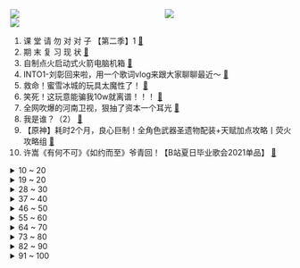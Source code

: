 <div >
	<a style="float:left;width:55%;" href = "https://github.com/anuraghazra/github-readme-stats">
	 <img src = "https://github-readme-stats.vercel.app/api?username=iuuuuuaena&theme=buefy&show_icons=true"/>
	</a>
	<a  style="float:right;width:45%" href = "https://github.com/anuraghazra/github-readme-stats">
	 <img  src="https://github-readme-stats.vercel.app/api/top-langs/?username=anuraghazra&layout=compact"/>
	</a>
	</div>

[![](https://img.shields.io/badge/jxd-@jxdgogogo.xyz-yellowgreen.svg)](https://www.jxdgogogo.xyz)<br>
1. 课 堂 请 勿 对 对 子 【第二季】1 [:link:](//www.bilibili.com/video/BV1KM4y1u7CX) <br>
2. 期 末 复 习 现 状 [:link:](//www.bilibili.com/video/BV16q4y1L7Up) <br>
3. 自制点火启动式火箭电脑机箱 [:link:](//www.bilibili.com/video/BV1i5411K7cY) <br>
4. INTO1-刘彰回来啦，用一个歌词vlog来跟大家聊聊最近～ [:link:](//www.bilibili.com/video/BV1fK4y1u7Ms) <br>
5. 救命！蜜雪冰城的玩具太魔性了！ [:link:](//www.bilibili.com/video/BV1D64y1r7b8) <br>
6. 笑死！这玩意能骗我10w就离谱！！！ [:link:](//www.bilibili.com/video/BV13w411o7uZ) <br>
7. 全网吹爆的河南卫视，狠抽了资本一个耳光 [:link:](//www.bilibili.com/video/BV1Hq4y1L7GP) <br>
8. 我是谁？（2） [:link:](//www.bilibili.com/video/BV1mo4y1y7c7) <br>
9. 【原神】耗时2个月，良心巨制！全角色武器圣遗物配装+天赋加点攻略丨荧火攻略组 [:link:](//www.bilibili.com/video/BV1bV411s7yq) <br>
10. 许嵩《有何不可》《如约而至》爷青回！【B站夏日毕业歌会2021单品】 [:link:](//www.bilibili.com/video/BV1zh411a7Du) <br>
<details>
<summary>10 ~ 20</summary>

11. 罗翔老师那些醍醐灌顶的金句 [:link:](//www.bilibili.com/video/BV1my4y1u71Q) <br>
12. Super爱豆的笑容都没你的甜 > > 热爱105℃的灰原哀 [:link:](//www.bilibili.com/video/BV1E5411T75m) <br>
13. 当国人在游戏里实现地空协同【解说全覆盖27期】 [:link:](//www.bilibili.com/video/BV1K5411T7yZ) <br>
14. 【老番茄】史上最骚杀手(番外篇①) [:link:](//www.bilibili.com/video/BV1Jw411f7cW) <br>
15. 买了五款号称超级辣的泡面，混合在一起制作一款真正的最强辣面 [:link:](//www.bilibili.com/video/BV12f4y1877n) <br>
16. 【国际歌】英特纳雄耐尔，就一定要实现！ [:link:](//www.bilibili.com/video/BV14f4y187ci) <br>
17. 【仙剑奇侠传三】仙剑相伴 此生不换！！！ [:link:](//www.bilibili.com/video/BV1yK4y1u7hm) <br>
18. 靠谱盘点123：想打AD？Showmaker竟然转到下路，EDG：我会翻盘了！ [:link:](//www.bilibili.com/video/BV1a54y1G73f) <br>
19. 【多多xHanser】《怪物》翻唱 [:link:](//www.bilibili.com/video/BV1uw411f7iY) <br>
</details>
<details>
<summary>19 ~ 20</summary>

20. 终于拿《千本樱》来迫害爸妈了！结果弹断手的竟是我自己！ [:link:](//www.bilibili.com/video/BV1XU4y157Jr) <br>
21. 反转？黑化？课本里没告诉你的后续故事 [:link:](//www.bilibili.com/video/BV1XQ4y19764) <br>
22. 臭杠精 [:link:](//www.bilibili.com/video/BV1864y1r7a6) <br>
23. 将整条鱼肉放进180℃的油锅，竟然膨胀成小炸蛋？？！ [:link:](//www.bilibili.com/video/BV1j5411T76N) <br>
24. 鲨 鱼 屠 夫 ！！ [:link:](//www.bilibili.com/video/BV1D64y1r7Ah) <br>
25. 评分3.6！编剧疯了！UP主看完也疯了！直球吐槽19年度发病神作《笑容的代价》 [:link:](//www.bilibili.com/video/BV17w411f7TV) <br>
26. Fa♂Q💖105 °C的你 [:link:](//www.bilibili.com/video/BV1Wy4y1g7vz) <br>
27. 【抽奖】70W粉大福利：送你台1.5W元的游戏主机 [:link:](//www.bilibili.com/video/BV17B4y1M7J4) <br>
28. 曾小贤火锅陷倒闭潮？雇佣童工？天花板砸头？揭露明星火锅加盟捞金骗局【牛顿】 [:link:](//www.bilibili.com/video/BV1Aq4y1L7cm) <br>
</details>
<details>
<summary>28 ~ 30</summary>

29. 108一份的花露水味早茶？这就是月入百万的朋友推荐的米其林二星吗！【凭啥这么贵ep27】 [:link:](//www.bilibili.com/video/BV1Zf4y187zP) <br>
30. 十二首血洗B站的动漫神曲！唤醒你的中二灵魂！！！ [:link:](//www.bilibili.com/video/BV1fv411p79E) <br>
31. 可爱宝宝宝 [:link:](//www.bilibili.com/video/BV1T54y1H7ua) <br>
32. 包贝尔年度最烂导演？我从来没见过如此带节奏的尬黑！【阳光姐妹淘】 [:link:](//www.bilibili.com/video/BV1kf4y187B8) <br>
33. 不经历风雨，怎能见彩虹。 [:link:](//www.bilibili.com/video/BV1if4y187Du) <br>
34. 九龄｜“每天亿遍，防止早恋” [:link:](//www.bilibili.com/video/BV1Mw411f7zY) <br>
35. 【半佛】史玉柱，玩弄人性的商人 [:link:](//www.bilibili.com/video/BV1nM4y1u7dy) <br>
36. 一口大锅40种配菜，江西麻辣水煮，只看一眼口水流下来...... [:link:](//www.bilibili.com/video/BV1D5411K7Gk) <br>
37. 《可露希尔的秘密档案》05话：可露希尔的采购推荐！ [:link:](//www.bilibili.com/video/BV1rv411p7Bw) <br>
</details>
<details>
<summary>37 ~ 40</summary>

38. 《心 机 猫》豆瓣8.0，猫的心机能深到什么程度？ [:link:](//www.bilibili.com/video/BV1aw411f7ip) <br>
39. 可莉单曲《求求你啦》 [:link:](//www.bilibili.com/video/BV1e64y1r7Fb) <br>
40. 不心动挑战 #100000期 [:link:](//www.bilibili.com/video/BV1oK4y137Uq) <br>
41. 华农兄弟：家里来了新朋友，烤一只鸭子，准备点特别节目招待他 [:link:](//www.bilibili.com/video/BV1P64y197Ao) <br>
42. 小提琴炸街！全程高能魅力演奏魔力红《Animals》 [:link:](//www.bilibili.com/video/BV1UV41147pv) <br>
43. 刀客塔，醒醒，我们学会中文了！ [:link:](//www.bilibili.com/video/BV1cM4y1u7jr) <br>
44. 赌两个硬币，你没吃过这样的扣肉！ [:link:](//www.bilibili.com/video/BV1sU4y157cM) <br>
45. 【汪品先】深海生物为何没被压扁？死海为何叫死海？ [:link:](//www.bilibili.com/video/BV1LV411s7Zu) <br>
46. 你管这叫开胃菜？那这胃得多黑暗啊？原神海岛地图解构【膨胀说】 [:link:](//www.bilibili.com/video/BV1sy4y1g7sj) <br>
</details>
<details>
<summary>46 ~ 50</summary>

47. 买来重达300斤的南瓜品种南瓜王！没想到这是给猪吃的！ [:link:](//www.bilibili.com/video/BV1Vy4y1g7ug) <br>
48. 《人生何处不相逢》 [:link:](//www.bilibili.com/video/BV1Fy4y1g7fm) <br>
49. 在漫展cos艾伦问路人：为什么妈妈那天会被吃掉！？ [:link:](//www.bilibili.com/video/BV1So4y1y7ch) <br>
50. 英雄联盟宇宙全历史——这便是你眼中恢宏磅礴 波澜壮阔的英雄联盟世界 [:link:](//www.bilibili.com/video/BV1Gv411W7rN) <br>
51. 【原神小剧场】阳光，沙滩，还有炸弹！ [:link:](//www.bilibili.com/video/BV1kK4y1u7KA) <br>
52. 成了！中国人首次进入自己的空间站，外媒感叹：成就令人难以置信！中国网友却在关心空间站美食和WiFi【速报吐槽】 [:link:](//www.bilibili.com/video/BV1Py4y1g78t) <br>
53. 【凤凰传奇MV】预算不够的【我从草原来】 [:link:](//www.bilibili.com/video/BV1k54y1G7ts) <br>
54. “ 美  好  的 回  忆 ” [:link:](//www.bilibili.com/video/BV1Ly4y1g7rh) <br>
55. 【时代少年团】TNT《18楼有新闻》 [:link:](//www.bilibili.com/video/BV17v411W76Y) <br>
</details>
<details>
<summary>55 ~ 60</summary>

56. 遇奸商华强喋血瓜摊，不中用封飙下跪叫爷，回顾童年经典《征服》第二期 [:link:](//www.bilibili.com/video/BV1Bh411a7d4) <br>
57. 和职业rapper去上59元的说唱培训课是什么体验？ [:link:](//www.bilibili.com/video/BV1J54y1H78C) <br>
58. 这动物园不太对劲？？？？#4 [:link:](//www.bilibili.com/video/BV1eo4y1k7J3) <br>
59. 父  亲  杰 [:link:](//www.bilibili.com/video/BV1yK4y1u7PN) <br>
60. 锅包肉竟然输给了它？好吃到让英国公婆舔盘子 [:link:](//www.bilibili.com/video/BV1Tv411W7xs) <br>
61. 有什么话是绝对不能和爸爸说的 [:link:](//www.bilibili.com/video/BV1e64y1r7AR) <br>
62. 这些网站能颠覆你对“网页游戏”的认知！ [:link:](//www.bilibili.com/video/BV1dv411p7TA) <br>
63. 【肖恩】热爱105℃的你｜英文版 [:link:](//www.bilibili.com/video/BV1X64y1X7wx) <br>
64. 【嘉然】大家别跑呀！！！嘉心糖糖们好呀！！！我是嘉然然！！！【直播】 [:link:](//www.bilibili.com/video/BV1F5411T7EE) <br>
</details>
<details>
<summary>64 ~ 70</summary>

65. 治好强迫症！乐高世界的巧克力蛋糕让人莫名馋【定格动画】 [:link:](//www.bilibili.com/video/BV1444y1B7Wd) <br>
66. 这是在过家家？《千古玦尘》：仙侠剧越来越难入戏 [:link:](//www.bilibili.com/video/BV1M44y1B7mK) <br>
67. 【原神1.6】砂糖武装不是唯一答案！剧变阵容全方位超硬核解析，砂糖刻晴T0配队！ [:link:](//www.bilibili.com/video/BV16B4y1M7oP) <br>
68. 玩了这个游戏之后，我肯定能变成一个更好的阴乐人！ [:link:](//www.bilibili.com/video/BV1xf4y1877p) <br>
69. 不卧槽挑战 [:link:](//www.bilibili.com/video/BV1cy4y1g7Ro) <br>
70. 欧洲议员：中国40年没轰炸任何人，而美国天天这么干 [:link:](//www.bilibili.com/video/BV1Yw411f7tF) <br>
71. 来看看英国肯德基和中国肯德基有什么区别 [:link:](//www.bilibili.com/video/BV1G44y1B7VA) <br>
72. 莫得感情乐队《Let Her Go》(高清完整版) [:link:](//www.bilibili.com/video/BV1xo4y1k7s2) <br>
73. 主管哭了，00后反杀 [:link:](//www.bilibili.com/video/BV1zK4y1u79R) <br>
</details>
<details>
<summary>73 ~ 80</summary>

74. 「原神」荣誉骑士的完美犯罪？ [:link:](//www.bilibili.com/video/BV1gM4y1u72H) <br>
75. 含有剧毒的德汉劳绵蟹，超萌超可爱，可惜只能放生吃泡面 [:link:](//www.bilibili.com/video/BV1KQ4y1R74g) <br>
76. 好家伙，胜利队就7个人，你一句话伤了一半人的心 [:link:](//www.bilibili.com/video/BV1Qg411g7Tr) <br>
77. 全球首次！中国科学家成功让公鼠怀孕，并顺利诞下10只健康幼崽 [:link:](//www.bilibili.com/video/BV1jX4y1A7eW) <br>
78. 给小潮院长做长寿面 [:link:](//www.bilibili.com/video/BV1ch411Y72L) <br>
79. “我泱泱大国，出点儿仙女怎么了？！” [:link:](//www.bilibili.com/video/BV1Zb4y1d7Gg) <br>
80. 蔡英文哭拜登死的狗，不哭台湾人引全省怒骂 [:link:](//www.bilibili.com/video/BV1DB4y1M7Uf) <br>
81. 这很合理 中国空间站操作界面都是中文 [:link:](//www.bilibili.com/video/BV1g64y1d7EZ) <br>
82. 《B 界 等 级 巅 峰 之 战》 [:link:](//www.bilibili.com/video/BV1F64y197gA) <br>
</details>
<details>
<summary>82 ~ 90</summary>

83. “up，你能表演一下这个吗” [:link:](//www.bilibili.com/video/BV1Nv411W7Uk) <br>
84. 自带27个coser去逛漫展是什么体验？！ [:link:](//www.bilibili.com/video/BV1VV411s7Kj) <br>
85. 玩 蛋 [:link:](//www.bilibili.com/video/BV1mh411a7Ua) <br>
86. 这外挂开的就离谱！！ [:link:](//www.bilibili.com/video/BV1E54y1H7Bt) <br>
87. 凡人之躯，比肩神明。 [:link:](//www.bilibili.com/video/BV1hK4y1u7VC) <br>
88. 【懂点儿啥】房价对韩国说：我的真面目就是你爹 [:link:](//www.bilibili.com/video/BV1Z64y1X7qH) <br>
89. 我哭了，7国服大佬要找我单挑 [:link:](//www.bilibili.com/video/BV16K4y1u73L) <br>
90. 【C菌】2021年了 日本恐怖游戏竟然是这画风了。。。 [:link:](//www.bilibili.com/video/BV1ub4y1o7sN) <br>
91. 不会吧？不会真有人认为古代神仙会穷酸的买不起两根发簪？ [:link:](//www.bilibili.com/video/BV1AM4y1u7TK) <br>
</details>
<details>
<summary>91 ~ 100</summary>

92. 财神身份大揭秘！解密文武财神历史身份~（第①期） [:link:](//www.bilibili.com/video/BV17o4y1k7WV) <br>
93. 诡异巨洞事件，地面之下是谁在求救？！【打泥泥】 [:link:](//www.bilibili.com/video/BV1eK4y1u7SV) <br>
94. 饥荒果然是个恐怖游戏 [:link:](//www.bilibili.com/video/BV1764y1r75W) <br>
95. 卧槽，你敢信这居然是十六年前的偶像剧男主？？！ [:link:](//www.bilibili.com/video/BV17X4y1A7q8) <br>
96. 进的太快，我还没唱够 [:link:](//www.bilibili.com/video/BV1Jg411g7C2) <br>
97. 相亲的男人有多自信，江南七怪让你感受窒息的诱惑 [:link:](//www.bilibili.com/video/BV1Cg411g7ZS) <br>
98. 【Hiiro】热爱 105 度崂山水的你 [:link:](//www.bilibili.com/video/BV13M4y1u7d6) <br>
99. 最新研究！新冠前年12月已在美国传播 [:link:](//www.bilibili.com/video/BV15V411s75v) <br>
100. 【百万填词】用起风了打开袁隆平、吴孟超两位国士的一生 [:link:](//www.bilibili.com/video/BV1B44y1B79p) <br>
</details>
